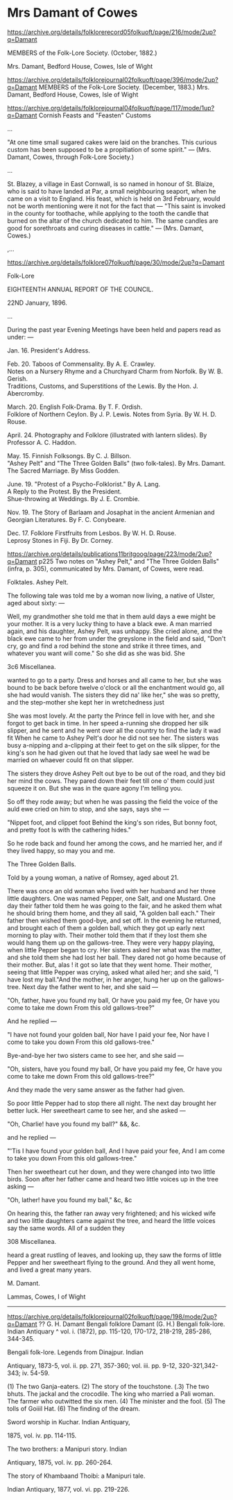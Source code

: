 # Mrs Damant of Cowes

https://archive.org/details/folklorerecord05folkuoft/page/216/mode/2up?q=Damant

MEMBERS of the Folk-Lore Society. (October, 1882.)

Mrs. Damant, Bedford House, Cowes, Isle of Wight


https://archive.org/details/folklorejournal02folkuoft/page/396/mode/2up?q=Damant
MEMBERS of the Folk-Lore Society. (December, 1883.)
Mrs. Damant, Bedford House, Cowes, Isle of Wight


https://archive.org/details/folklorejournal04folkuoft/page/117/mode/1up?q=Damant
Cornish Feasts and "Feasten" Customs

...

"At one time small sugared cakes were laid on the branches. This curious custom has been supposed to be a propitiation of some spirit." — (Mrs. Damant, Cowes, through Folk-Lore Society.)

...

St. Blazey, a village in East Cornwall, is so named in honour of St. Blaize, who is said to have landed at Par, a small neighbouring seaport, when he came on a visit to England. His feast, which is held on 3rd February, would not be worth mentioning were it not for the fact that — "This saint is invoked in the county for toothache, while applying to the tooth the candle that burned on the altar of the church dedicated to him. The same candles are good for sorethroats and curing diseases in cattle." — (Mrs. Damant, Cowes.)

,...



https://archive.org/details/folklore07folkuoft/page/30/mode/2up?q=Damant

Folk-Lore

EIGHTEENTH ANNUAL REPORT OF THE COUNCIL.

22ND January, 1896.

...

During the past year Evening Meetings have been held and papers read as under: —

Jan. 16. President's Address.

Feb. 20. Taboos of Commensality. By A. E. Crawley.  
Notes on a Nursery Rhyme and a Churchyard Charm from Norfolk. By W. B. Gerish.  
Traditions, Customs, and Superstitions of the Lewis. By the Hon. J. Abercromby.

March. 20. English Folk-Drama. By T. F. Ordish.  
Folklore of Northern Ceylon. By J. P. Lewis. Notes from Syria. By W. H. D. Rouse.

April. 24. Photography and Folklore (illustrated with lantern slides). By Professor A. C. Haddon.

May. 15. Finnish Folksongs. By C. J. Billson.  
"Ashey Pelt" and "The Three Golden Balls" (two folk-tales). By Mrs. Damant.  
The Sacred Marriage. By Miss Godden.

June. 19. "Protest of a Psycho-Folklorist." By A. Lang.  
A Reply to the Protest. By the President.  
Shue-throwing at Weddings. By J. E. Crombie.

Nov. 19. The Story of Barlaam and Josaphat in the ancient Armenian and Georgian Literatures. By F. C. Conybeare.

Dec. 17. Folklore Firstfruits from Lesbos. By W. H. D. Rouse.  
Leprosy Stones in Fiji. By Dr. Corney.


https://archive.org/details/publications11britgoog/page/223/mode/2up?q=Damant
p225
Two notes on "Ashey Pelt," and "The Three Golden Balls" (infra, p. 305), communicated by Mrs. Damant, of Cowes, were read.

Folktales. Ashey Pelt.

The following tale was told me by a woman now living, a native of Ulster, aged about sixty: —

Well, my grandmother she told me that in them auld days a ewe might be your mother. It is a very lucky thing to have a black ewe. A man married again, and his daughter, Ashey Pelt, was unhappy. She cried alone, and the black ewe came to her from under the greyslone in the field and said, "Don't cry, go and find a rod behind the stone and strike it three times, and whatever you want will come." So she did as she was bid. She


3c6 Miscellanea.

wanted to go to a party. Dress and horses and all came to her, but she was bound to be back before twelve o'clock or all the enchantment would go, all she had would vanish. The sisters they did na' like her," she was so pretty, and the step-mother she kept her in wretchedness just

She was most lovely. At the party the Prince fell in love with her, and she forgot to get back in time. In her speed a-running she dropped her silk slipper, and he sent and he went over all the country to find the lady it wad fit When he came to Ashey Pelt's door he did not see her. The sisters was busy a-nipping and a-clipping at their feet to get on the silk slipper, for the king's son he had given out that he loved that lady sae weel he wad be married on whaever could fit on that slipper.

The sisters they drove Ashey Pelt out bye to be out of the road, and they bid her mind the cows. They pared down their feet till one o' them could just squeeze it on. But she was in the quare agony I'm telling you.

So off they rode away; but when he was passing the field the voice of the auld ewe cried on him to stop, and she says, says she —

"Nippet foot, and clippet foot Behind the king's son rides, But bonny foot, and pretty foot Is with the cathering hides."

So he rode back and found her among the cows, and he married her, and if they lived happy, so may you and me.

The Three Golden Balls.

Told by a young woman, a native of Romsey, aged about 21.

There was once an old woman who lived with her husband and her three little daughters. One was named Pepper, one Salt, and one Mustard. One day their father told them he was going to the fair, and he asked them what he should bring them home, and they all said, "A golden ball each." Their father then wished them good-bye, and set off. In the evening he returned, and brought each of them a golden ball, which they got up early next morning to play with. Their mother told them that if they lost them she would hang them up on the gallows-tree. They were very happy playing, when little Pepper began to cry. Her sisters asked her what was the matter, and she told them she had lost her ball. They dared not go home because of their mother. But, alas ! it got so late that they went home. Their mother, seeing that little Pepper was crying, asked what ailed her; and she said, "I have lost my ball."And the mother, in her anger, hung her up on the gallows-tree. Next day the father went to her, and she said —

"Oh, father, have you found my ball, Or have you paid my fee, Or have you come to take me down From this old gallows-tree?"

And he replied —

"I have not found your golden ball, Nor have I paid your fee, Nor have I come to take you down From this old gallows-tree."

Bye-and-bye her two sisters came to see her, and she said —

"Oh, sisters, have you found my ball, Or have you paid my fee, Or have you come to take me down From this old gallows-tree?"

And they made the very same answer as the father had given.

So poor little Pepper had to stop there all night. The next day brought her better luck. Her sweetheart came to see her, and she asked —

"Oh, Charlie! have you found my ball?" &&, &c.

and he replied —

"'Tis I have found your golden ball, And I have paid your fee, And I am come to take you down From this old gallows-tree."

Then her sweetheart cut her down, and they were changed into two little birds. Soon after her father came and heard two little voices up in the tree asking —

"Oh, lather! have you found my ball," &c, &c

On hearing this, the father ran away very frightened; and his wicked wife and two little daughters came against the tree, and heard the little voices say the same words. All of a sudden they


308 Miscellanea.

heard a great rustling of leaves, and looking up, they saw the forms of little Pepper and her sweetheart flying to the ground. And they all went home, and lived a great many years.

M. Damant.

Lammas, Cowes, I of Wight

---

https://archive.org/details/folklorejournal02folkuoft/page/198/mode/2up?q=Damant
?? G. H. Damant Bengali folklore
Damant (G. H.) Bengali folk-lore. Indian Antiquary ^ vol. i. (1872), pp. 115-120, 170-172, 218-219, 285-286, 344-345.

Bengali folk-lore. Legends from Dinajpur. Indian

Antiquary, 1873-5, vol. ii. pp. 271, 357-360; vol. iii. pp. 9-12, 320-321,342-343; iv. 54-59.

(1) The two Ganja-eaters. (2) The story of the touchstone. (.3) The two bhuts. The jackal and the crocodile. The king who married a Pali woman. The farmer who outwitted the six men. (4) The minister and the fool. (5) The tolls of Goiiil Hat. (6) The finding of the dream.

Sword worship in Kuchar. Indian Antiquary,

1875, vol. iv. pp. 114-115.

The two brothers: a Manipuri story. Indian

Antiquary, 1875, vol. iv. pp. 260-264.

The story of Khambaand Thoibi: a Manipuri tale.

Indian Antiquary, 1877, vol. vi. pp. 219-226.